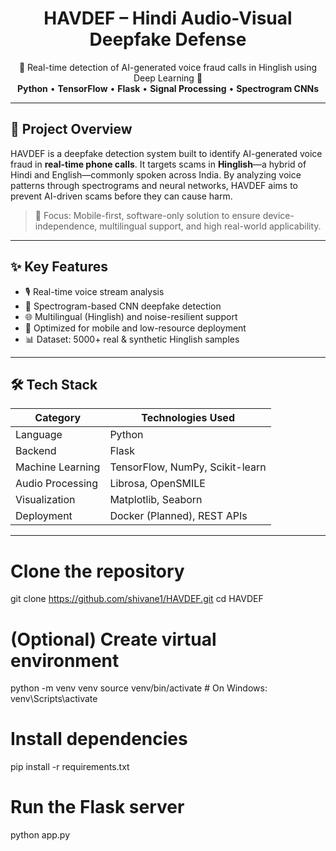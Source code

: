 <h1 align="center">HAVDEF – Hindi Audio-Visual Deepfake Defense</h1>
<p align="center">
  🚨 Real-time detection of AI-generated voice fraud calls in Hinglish using Deep Learning 🚨 <br>
  <strong>Python</strong> • <strong>TensorFlow</strong> • <strong>Flask</strong> • <strong>Signal Processing</strong> • <strong>Spectrogram CNNs</strong>
</p>

---

## 🎯 Project Overview

HAVDEF is a deepfake detection system built to identify AI-generated voice fraud in **real-time phone calls**. It targets scams in **Hinglish**—a hybrid of Hindi and English—commonly spoken across India. By analyzing voice patterns through spectrograms and neural networks, HAVDEF aims to prevent AI-driven scams before they can cause harm.

> 🔐 Focus: Mobile-first, software-only solution to ensure device-independence, multilingual support, and high real-world applicability.

---

## ✨ Key Features

- 🎙️ Real-time voice stream analysis
- 🧠 Spectrogram-based CNN deepfake detection
- 🌐 Multilingual (Hinglish) and noise-resilient support
- 📱 Optimized for mobile and low-resource deployment
- 📊 Dataset: 5000+ real & synthetic Hinglish samples

---

## 🛠️ Tech Stack

| Category           | Technologies Used                                      |
|-------------------|--------------------------------------------------------|
| Language          | Python                                                 |
| Backend           | Flask                                                  |
| Machine Learning  | TensorFlow, NumPy, Scikit-learn                        |
| Audio Processing  | Librosa, OpenSMILE                                     |
| Visualization     | Matplotlib, Seaborn                                    |
| Deployment        | Docker (Planned), REST APIs                            |

---






# Clone the repository
git clone https://github.com/shivane1/HAVDEF.git
cd HAVDEF

# (Optional) Create virtual environment
python -m venv venv
source venv/bin/activate  # On Windows: venv\Scripts\activate

# Install dependencies
pip install -r requirements.txt

# Run the Flask server
python app.py










